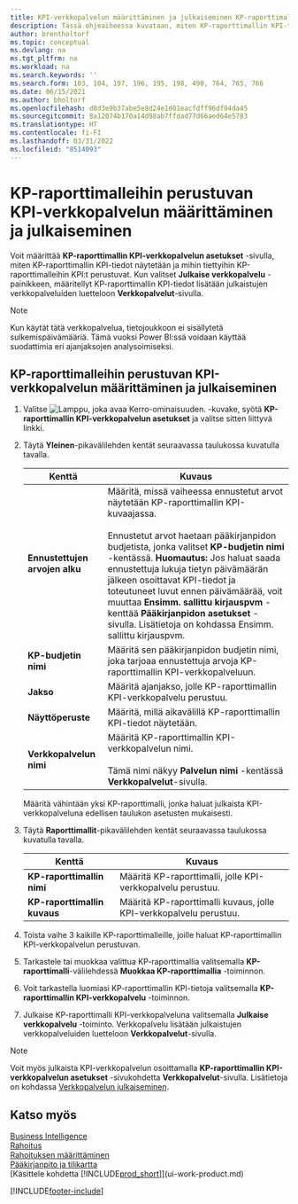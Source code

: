 ```yaml
---
title: KPI-verkkopalvelun määrittäminen ja julkaiseminen KP-raporttimalleja varten
description: Tässä ohjeaiheessa kuvataan, miten KP-raporttimallin KPI-tiedot näytetään tietyissä KP-raporttimalleissa.
author: brentholtorf
ms.topic: conceptual
ms.devlang: na
ms.tgt_pltfrm: na
ms.workload: na
ms.search.keywords: ''
ms.search.form: 103, 104, 197, 196, 195, 198, 490, 764, 765, 766
ms.date: 06/15/2021
ms.author: bholtorf
ms.openlocfilehash: d8d3e9b37abe5e8d24e1d01eacfdff96df94da45
ms.sourcegitcommit: 8a12074b170a14d98ab7ffdad77d66aed64e5783
ms.translationtype: HT
ms.contentlocale: fi-FI
ms.lasthandoff: 03/31/2022
ms.locfileid: "8514093"
---
```

# <a name="set-up-and-publish-kpi-web-services-based-on-account-schedules"></a>KP-raporttimalleihin perustuvan KPI-verkkopalvelun määrittäminen ja julkaiseminen
Voit määrittää **KP-raporttimallin KPI-verkkopalvelun asetukset** -sivulla, miten KP-raporttimallin KPI-tiedot näytetään ja mihin tiettyihin KP-raporttimalleihin KPI:t perustuvat. Kun valitset **Julkaise verkkopalvelu** -painikkeen, määritellyt KP-raporttimallin KPI-tiedot lisätään julkaistujen verkkopalveluiden luetteloon **Verkkopalvelut**-sivulla.  

> [!NOTE]
> Kun käytät tätä verkkopalvelua, tietojoukkoon ei sisällytetä sulkemispäivämääriä. Tämä vuoksi Power BI:ssä voidaan käyttää suodattimia eri ajanjaksojen analysoimiseksi.

## <a name="to-set-up-and-publish-a-kpi-web-service-that-is-based-on-account-schedules"></a>KP-raporttimalleihin perustuvan KPI-verkkopalvelun määrittäminen ja julkaiseminen  
1.  Valitse ![Lamppu, joka avaa Kerro-ominaisuuden.](media/ui-search/search_small.png "Kerro, mitä haluat tehdä") -kuvake, syötä **KP-raporttimallin KPI-verkkopalvelun asetukset** ja valitse sitten liittyvä linkki.  
2.  Täytä **Yleinen**-pikavälilehden kentät seuraavassa taulukossa kuvatulla tavalla.  

    |Kenttä|Kuvaus|  
    |---------------------------------|---------------------------------------|  
    |**Ennustettujen arvojen alku**|Määritä, missä vaiheessa ennustetut arvot näytetään KP-raporttimallin KPI-kuvaajassa.<br /><br /> Ennustetut arvot haetaan pääkirjanpidon budjetista, jonka valitset **KP-budjetin nimi** -kentässä. **Huomautus:** Jos haluat saada ennustettuja lukuja tietyn päivämäärän jälkeen osoittavat KPI-tiedot ja toteutuneet luvut ennen päivämäärää, voit muuttaa **Ensimm. sallittu kirjauspvm** -kenttää **Pääkirjanpidon asetukset** -sivulla. Lisätietoja on kohdassa Ensimm. sallittu kirjauspvm.|  
    |**KP-budjetin nimi**|Määritä sen pääkirjanpidon budjetin nimi, joka tarjoaa ennustettuja arvoja KP-raporttimallin KPI-verkkopalveluun.|  
    |**Jakso**|Määritä ajanjakso, jolle KP-raporttimallin KPI-verkkopalvelu perustuu.|  
    |**Näyttöperuste**|Määritä, millä aikavälillä KP-raporttimallin KPI-tiedot näytetään.|  
    |**Verkkopalvelun nimi**|Määritä KP-raporttimallin KPI-verkkopalvelun nimi.<br /><br /> Tämä nimi näkyy **Palvelun nimi** -kentässä **Verkkopalvelut**-sivulla.|  

    Määritä vähintään yksi KP-raporttimalli, jonka haluat julkaista KPI-verkkopalveluna edellisen taulukon asetusten mukaisesti.  

3.  Täytä **Raporttimallit**-pikavälilehden kentät seuraavassa taulukossa kuvatulla tavalla.  

    |Kenttä|Kuvaus|  
    |---------------------------------|---------------------------------------|  
    |**KP-raporttimallin nimi**|Määritä KP-raporttimalli, jolle KPI-verkkopalvelu perustuu.|  
    |**KP-raporttimallin kuvaus**|Määritä KP-raporttimalli kuvaus, jolle KPI-verkkopalvelu perustuu.|  

4.  Toista vaihe 3 kaikille KP-raporttimalleille, joille haluat KP-raporttimallin KPI-verkkopalvelun perustuvan.  
5.  Tarkastele tai muokkaa valittua KP-raporttimallia valitsemalla **KP-raporttimalli**-välilehdessä **Muokkaa KP-raporttimallia** -toiminnon.  
6.  Voit tarkastella luomiasi KP-raporttimallin KPI-tietoja valitsemalla **KP-raporttimallin KPI-verkkopalvelu** -toiminnon.  
7.  Julkaise KP-raporttimalli KPI-verkkopalveluna valitsemalla **Julkaise verkkopalvelu** -toiminto. Verkkopalvelu lisätään julkaistujen verkkopalveluiden luetteloon **Verkkopalvelut**-sivulla.  

> [!NOTE]  
>  Voit myös julkaista KPI-verkkopalvelun osoittamalla **KP-raporttimallin KPI-verkkopalvelun asetukset** -sivukohdetta **Verkkopalvelut**-sivulla. Lisätietoja on kohdassa [Verkkopalvelun julkaiseminen](across-how-publish-web-service.md).  

## <a name="see-also"></a>Katso myös  
[Business Intelligence](bi.md)  
[Rahoitus](finance.md)  
[Rahoituksen määrittäminen](finance-setup-finance.md)  
[Pääkirjanpito ja tilikartta](finance-general-ledger.md)  
[Käsittele kohdetta [!INCLUDE[prod_short](includes/prod_short.md)]](ui-work-product.md)


[!INCLUDE[footer-include](includes/footer-banner.md)]